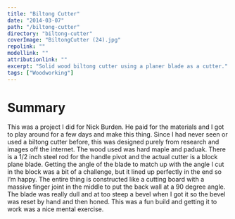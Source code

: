 ```yaml
---
title: "Biltong Cutter"
date: "2014-03-07"
path: "/biltong-cutter"
directory: "biltong-cutter"
coverImage: "BiltongCutter (24).jpg"
repolink: ""
modellink: ""
attributionlink: ""
excerpt: "Solid wood biltong cutter using a planer blade as a cutter."
tags: ["Woodworking"]
---
```


# Summary

This was a project I did for Nick Burden. He paid for the materials and I got to play around for a few days and make this thing. Since I had never seen or used a biltong cutter before, this was designed purely from research and images off the internet. The wood used was hard maple and paduak. There is a 1/2 inch steel rod for the handle pivot and the actual cutter is a block plane blade. Getting the angle of the blade to match up with the angle I cut in the block was a bit of a challenge, but it lined up perfectly in the end so I’m happy. The entire thing is constructed like a cutting board with a massive finger joint in the middle to put the back wall at a 90 degree angle. The blade was really dull and at too steep a bevel when I got it so the bevel was reset by hand and then honed. This was a fun build and getting it to work was a nice mental exercise.
